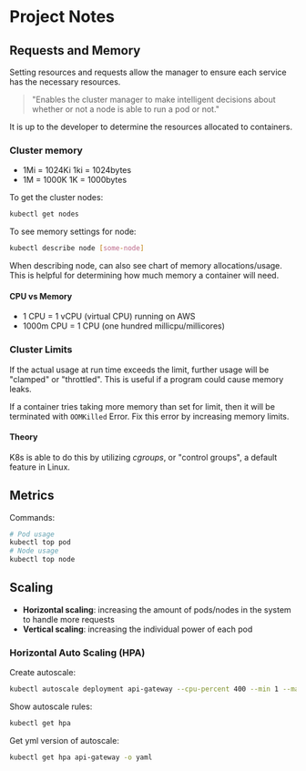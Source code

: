 # Project Notes

## Requests and Memory

Setting resources and requests allow the manager to ensure each service has
the necessary resources.

> "Enables the cluster manager to make intelligent decisions about whether or not a node is able to run a pod or not."

It is up to the developer to determine the resources allocated to containers.

### Cluster memory

- 1Mi = 1024Ki 1ki = 1024bytes
- 1M = 1000K 1K = 1000bytes

To get the cluster nodes:

```sh
kubectl get nodes
```

To see memory settings for node:

```sh
kubectl describe node [some-node]
```

When describing node, can also see chart of memory allocations/usage. This is helpful for determining how much memory a container will need.

#### CPU vs Memory

- 1 CPU = 1 vCPU (virtual CPU) running on AWS
- 1000m CPU = 1 CPU (one hundred millicpu/millicores)

### Cluster Limits

If the actual usage at run time exceeds the limit, further usage will be "clamped" or "throttled". This is useful if a program could cause memory leaks.

If a container tries taking more memory than set for limit, then it will be terminated with `OOMKilled` Error. Fix this error by increasing memory limits.

#### Theory

K8s is able to do this by utilizing _cgroups_, or "control groups", a default feature in Linux.

## Metrics

Commands:

```sh
# Pod usage
kubectl top pod
# Node usage
kubectl top node
```

## Scaling

- **Horizontal scaling**: increasing the amount of pods/nodes in the system to handle more requests
- **Vertical scaling**: increasing the individual power of each pod

### Horizontal Auto Scaling (HPA)

Create autoscale:

```sh
kubectl autoscale deployment api-gateway --cpu-percent 400 --min 1 --max 4
```

Show autoscale rules:

```sh
kubectl get hpa
```

Get yml version of autoscale:

```sh
kubectl get hpa api-gateway -o yaml
```